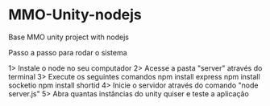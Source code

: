 # MMO-Unity-nodejs
Base MMO unity project with nodejs

Passo a passo para rodar o sistema

1> Instale o node no seu computador
2> Acesse a pasta "server" através do terminal
3> Execute os seguintes comandos 
	npm install express
	npm install socketio
	npm install shortid
4> Inicie o servidor através do comando "node server.js"
5> Abra quantas instâncias do unity quiser e teste a aplicação